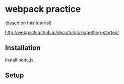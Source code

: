 webpack practice
==========

(based on this tutorial)

http://webpack.github.io/docs/tutorials/getting-started/

## Installation

Install node.js.

## Setup

